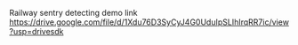 Railway sentry detecting demo link 
https://drive.google.com/file/d/1Xdu76D3SyCyJ4G0UduIpSLIhIrqRR7ic/view?usp=drivesdk
